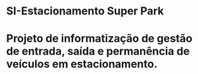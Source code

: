 # SI-Estacionamento Super Park

# <b>Projeto de informatização de gestão de entrada, saída e permanência de veículos em estacionamento.</b>

